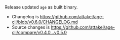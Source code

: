 Release updated `age` as built binary.

- Changelog is https://github.com/attakei/age-cli/blob/v0.6.0/CHANGELOG.md
- Source changes is https://github.com/attakei/age-cli/compare/v0.4.0...v0.5.0

